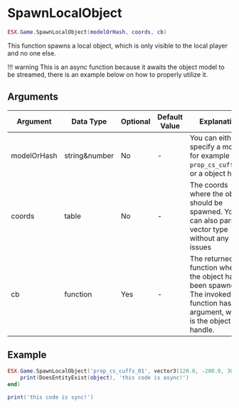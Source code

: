 # SpawnLocalObject

```lua
ESX.Game.SpawnLocalObject(modelOrHash, coords, cb)
```

This function spawns a local object, which is only visible to the local player and no one else.

!!! warning
      This is an async function because it awaits the object model to be streamed, there is an example below on how to properly utilize it.

## Arguments

| Argument    | Data Type     | Optional | Default Value | Explanation                                                                                                                |
|-------------|---------------|----------|---------------|----------------------------------------------------------------------------------------------------------------------------|
| modelOrHash | string&number | No       | -             | You can either specify a model, for example `prop_cs_cuffs_01`, or a object hash                                           |
| coords      | table         | No       | -             | The coords where the object should be spawned. You can also parse an vector type without any issues                        |
| cb          | function      | Yes      | -             | The returned function when the object has been spawned. The invoked function has one argument, which is the object handle. |

## Example

```lua
ESX.Game.SpawnLocalObject('prop_cs_cuffs_01', vector3(120.0, -200.0, 30.0), function(object)
	print(DoesEntityExist(object), 'this code is async!')
end)

print('this code is sync!')
```
